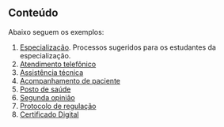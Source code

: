 ## Conteúdo

Abaixo seguem os exemplos:

1. [Especialização](especializacao). Processos sugeridos para os estudantes da especialização.
1. [Atendimento telefônico](atendimento-telefonico)
1. [Assistência técnica](reparo-impressora)
1. [Acompanhamento de paciente](paciente-acompanhamento)
1. [Posto de saúde](posto-saude)
1. [Segunda opinião](segunda-opiniao)
1. [Protocolo de regulação](protocolo-regulacao)
1. [Certificado Digital](certificado-digital)
